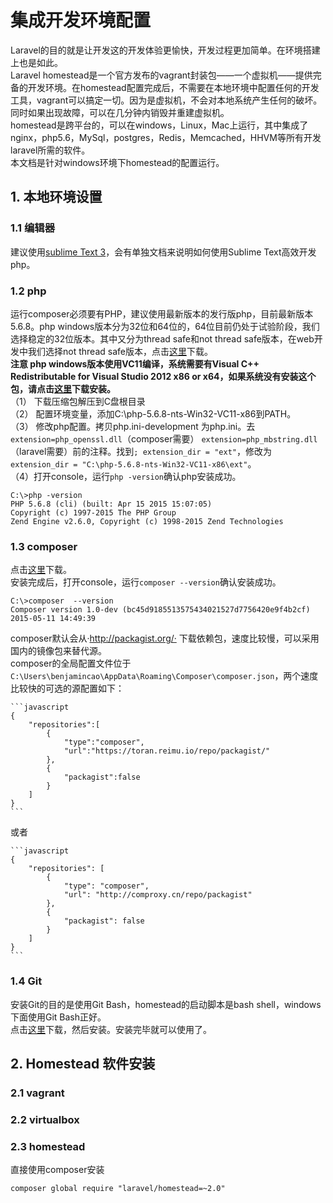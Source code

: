 
# 集成开发环境配置  
Laravel的目的就是让开发这的开发体验更愉快，开发过程更加简单。在环境搭建上也是如此。    
Laravel homestead是一个官方发布的vagrant封装包——一个虚拟机——提供完备的开发环境。在homestead配置完成后，不需要在本地环境中配置任何的开发工具，vagrant可以搞定一切。因为是虚拟机，不会对本地系统产生任何的破坏。同时如果出现故障，可以在几分钟内销毁并重建虚拟机。  
homestead是跨平台的，可以在windows，Linux，Mac上运行，其中集成了nginx，php5.6，MySql，postgres，Redis，Memcached，HHVM等所有开发laravel所需的软件。   
本文档是针对windows环境下homestead的配置运行。


## 1. 本地环境设置  

### 1.1 编辑器  
建议使用[sublime Text 3](http://www.sublimetext.com/3)，会有单独文档来说明如何使用Sublime Text高效开发php。


### 1.2 php  
运行composer必须要有PHP，建议使用最新版本的发行版php，目前最新版本5.6.8。php windows版本分为32位和64位的，64位目前仍处于试验阶段，我们选择稳定的32位版本。其中又分为thread safe和not thread safe版本，在web开发中我们选择not thread safe版本，点击[这里](http://windows.php.net/downloads/releases/php-5.6.8-nts-Win32-VC11-x86.zip)下载。   
**注意 php windows版本使用VC11编译，系统需要有Visual C++ Redistributable for Visual Studio 2012 x86 or x64，如果系统没有安装这个包，请点击[这里](http://www.microsoft.com/en-us/download/details.aspx?id=30679)下载安装。**  
（1） 下载压缩包解压到C盘根目录  
（2） 配置环境变量，添加C:\php-5.6.8-nts-Win32-VC11-x86到PATH。  
（3） 修改php配置。拷贝php.ini-development 为php.ini。去`extension=php_openssl.dll`（composer需要） `extension=php_mbstring.dll`（laravel需要）前的注释。找到`; extension_dir = "ext"`，修改为`extension_dir = "C:\php-5.6.8-nts-Win32-VC11-x86\ext"`。   
（4）打开console，运行`php -version`确认php安装成功。  

	C:\>php -version
	PHP 5.6.8 (cli) (built: Apr 15 2015 15:07:05)  
	Copyright (c) 1997-2015 The PHP Group  
	Zend Engine v2.6.0, Copyright (c) 1998-2015 Zend Technologies  


### 1.3 composer  
点击[这里](https://getcomposer.org/Composer-Setup.exe)下载。     
安装完成后，打开console，运行`composer --version`确认安装成功。  

	C:\>composer  --version
	Composer version 1.0-dev (bc45d9185513575434021527d7756420e9f4b2cf) 2015-05-11 14:49:39   

composer默认会从·http://packagist.org/· 下载依赖包，速度比较慢，可以采用国内的镜像包来替代源。  
composer的全局配置文件位于 `C:\Users\benjamincao\AppData\Roaming\Composer\composer.json`，两个速度比较快的可选的源配置如下：

	```javascript
	{
		"repositories":[
			{
				"type":"composer",
				"url":"https://toran.reimu.io/repo/packagist/"
			},
			{
				"packagist":false
			}
		]
	}
	```

或者  
	
	```javascript
	{
		"repositories": [
			{
				"type": "composer", 
				"url": "http://comproxy.cn/repo/packagist"
			},
			{
				"packagist": false
			}
		]
	}
	```


### 1.4 Git  
安装Git的目的是使用Git Bash，homestead的启动脚本是bash shell，windows下面使用Git Bash正好。   
点击[这里](http://www.git-scm.com/download/win)下载，然后安装。安装完毕就可以使用了。   



## 2. Homestead 软件安装

### 2.1 vagrant  

### 2.2 virtualbox

### 2.3 homestead
直接使用composer安装  

	composer global require "laravel/homestead=~2.0"
